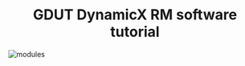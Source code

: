 <h1 style="text-align:center">GDUT DynamicX RM software tutorial</h1>

![modules](https://rm-static.djicdn.com/documents/20758/d4e8eabc0a8161547546323338435301.jpg)

